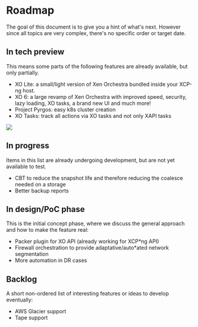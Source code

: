 # Roadmap

The goal of this document is to give you a hint of what's next. However since all topics are very complex, there's no specific order or target date.

## In tech preview

This means some parts of the following features are already available, but only partially.

- XO Lite: a small/light version of Xen Orchestra bundled inside your XCP-ng host.
- XO 6: a large revamp of Xen Orchestra with improved speed, security, lazy loading, XO tasks, a brand new UI and much more!
- Project Pyrgos: easy k8s cluster creation
- XO Tasks: track all actions via XO tasks and not only XAPI tasks

![](https://xen-orchestra.com/blog/content/images/size/w1600/2023/05/Desktop---Pool-dashboard---Default.png)

## In progress

Items in this list are already undergoing development, but are not yet available to test.

- CBT to reduce the snapshot life and therefore reducing the coalesce needed on a storage
- Better backup reports

## In design/PoC phase

This is the initial concept phase, where we discuss the general approach and how to make the feature real:

- Packer plugin for XO API (already working for XCP\*ng API)
- Firewall orchestration to provide adaptative/auto\*ated network segmentation
- More automation in DR cases

## Backlog

A short non-ordered list of interesting features or ideas to develop eventually:

- AWS Glacier support
- Tape support
